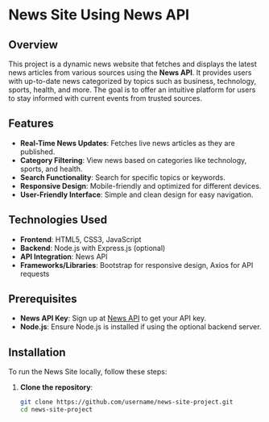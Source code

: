 # News Site Using News API

## Overview
This project is a dynamic news website that fetches and displays the latest news articles from various sources using the **News API**. It provides users with up-to-date news categorized by topics such as business, technology, sports, health, and more. The goal is to offer an intuitive platform for users to stay informed with current events from trusted sources.

## Features
- **Real-Time News Updates**: Fetches live news articles as they are published.
- **Category Filtering**: View news based on categories like technology, sports, and health.
- **Search Functionality**: Search for specific topics or keywords.
- **Responsive Design**: Mobile-friendly and optimized for different devices.
- **User-Friendly Interface**: Simple and clean design for easy navigation.

## Technologies Used
- **Frontend**: HTML5, CSS3, JavaScript
- **Backend**: Node.js with Express.js (optional)
- **API Integration**: News API
- **Frameworks/Libraries**: Bootstrap for responsive design, Axios for API requests

## Prerequisites
- **News API Key**: Sign up at [News API](https://newsapi.org/) to get your API key.
- **Node.js**: Ensure Node.js is installed if using the optional backend server.

## Installation
To run the News Site locally, follow these steps:

1. **Clone the repository**:
   ```bash
   git clone https://github.com/username/news-site-project.git
   cd news-site-project
